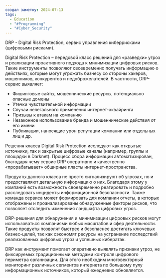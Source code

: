 ```yaml
---
создал заметку: 2024-07-13
tags:
  - Education
  - "#Programming"
  - "#Cyber_Security"
---
```

DRP - Digital Risk Protection, сервис управления киберрисками (цифровыми рисками).

Digital Risk Protection – передовой класс решений для «разведки» угроз и реализации проактивного подхода к минимизации цифровых рисков. Такие инструменты позволяют своевременно получать информацию о действиях, которые могут угрожать бизнесу со стороны хакеров, мошенников, конкурентов и недоброжелателей. В частности, DRP-сервис выявляет:

- Фишинговые сайты, мошеннические ресурсы, потенциально опасные домены
- Утечки чувствительной информации
- Случаи нелегального применения интернет-эквайринга
- Призывы к атакам на компанию
- Незаконное использование бренда и мошеннические действия от его имени
- Публикации, наносящие урон репутации компании или отдельных лиц и др.

Решения класса Digital Risk Protection исследуют как открытые источники, так и закрытые цифровые каналы (например, группы и площадки в Darknet). Процесс сбора информации автоматизирован, благодаря чему сервис DRP оперативно и качественно «прорабатывает» обширные пласты интернет-пространства.

Продукты данного класса не просто сигнализируют об угрозах, но и предоставляют детальную информацию о них. Благодаря этому у компаний есть возможность своевременно реагировать и подробно расследовать инциденты информационной безопасности. Также команда сервиса может формировать для компании отчеты, в которых отображены и проанализированы обнаруженные факторы рисков, что позволяет отследить изменения ландшафта цифровых угроз.

DRP-решения для обнаружения и минимизации цифровых рисков могут использоваться компаниями любых масштабов и сфер деятельности. Такие продукты позволят быстрее и безопаснее достигать ключевых бизнес-целей, так как сэкономят ресурсы на устранение последствий реализованных цифровых угроз и успешных кибератак.

DRP как инструмент помогает оперативно выявлять признаки угроз, не фиксируемых традиционными методами контроля цифрового периметра организации. Для этого необходим многовекторный мониторинг различных сегментов интернета по большому пулу информационных источников, который ежедневно обновляется.